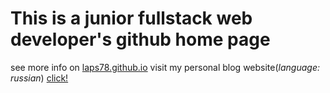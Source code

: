 # This is a junior fullstack web developer's github home page

see more info on [laps78.github.io](https://laps78.github.io)
visit my personal blog website(_language: russian_) [click!](https://prolaps.uxp.ru)
